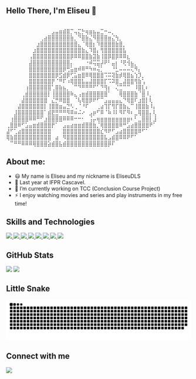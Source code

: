 ## Hello There, I'm Eliseu 👋 
⠀⠀⠀⠀⠀⠀⠀⠀⠀⠀⠀⠀⠀
⠀⠀⠀⠀⠀⠀⠀⠀⠀⠀⠀⠀⣠⣤⣶⣾⣿⡉⢤⣍⡓⢶⣶⣦⣤⣉⠒⠤⡀⠀⠀⠀⠀⠀⠀⠀⠀⠀⠀⠀
⠀⠀⠀⠀⠀⠀⠀⠀⠀⢀⣴⣿⣿⣿⣿⣿⣿⣷⡀⠙⣿⣷⣌⠻⣿⣿⣿⣶⣌⢳⡀⠀⠀⠀⠀⠀⠀⠀⠀⠀
⠀⠀⠀⠀⠀⠀⠀⠀⣰⣿⣿⣿⣿⣿⣿⣿⣿⣿⣿⣄⠈⢿⣿⡆⠹⣿⣿⣿⣿⣷⣿⡀⠀⠀⠀⠀⠀⠀⠀⠀
⠀⠀⠀⠀⠀⠀⠀⣰⣿⣿⣿⣿⣿⣿⣿⣿⣿⣿⣿⣿⣷⣄⠹⣿⡄⢻⣿⣿⣿⣿⣿⣧⠀⠀⠀⠀⠀⠀⠀⠀
⠀⠀⠀⠀⠀⠀⢠⣿⣿⣿⣿⣿⣿⣿⣿⣿⣿⡿⠿⠿⣿⣿⣷⣽⣷⢸⣿⡿⣿⡿⠿⠿⣆⠀⠀⠀⠀⠀⠀⠀
⠀⠀⠀⠀⠀⠀⣼⣿⣿⣿⣿⣿⣿⣿⣿⣿⣿⡄⠀⠀⠀⠐⠾⢭⣭⡼⠟⠃⣤⡆⠘⢟⢺⣦⡀⠀⠀⠀⠀⠀
⠀⠀⠀⠀⠀⠀⣿⣿⣿⣿⣿⣿⣿⣿⣿⡿⢛⣥⣶⠾⠿⠛⠳⠶⢬⡁⠀⠀⠘⣃⠤⠤⠤⢍⠻⡄⠀⠀⠀⠀
⠀⠀⠀⠀⠀⠀⣿⣿⣿⣿⣿⣿⣿⡿⣫⣾⡿⢋⣥⣶⣿⠿⢿⣿⣿⣿⠩⠭⢽⣷⡾⢿⣿⣦⢱⡹⡀⠀⠀⠀
⠀⠀⠀⠀⠀⠀⣿⣿⣿⣿⣿⣿⡟⠈⠛⠏⠰⢿⣿⣿⣧⣤⣼⣿⣿⣿⡏⠩⠽⣿⣀⣼⣿⣿⢻⣷⢡⠀⠀⠀
⠀⠀⠀⠀⠀⢰⣿⣿⣿⣿⣿⣿⢁⣿⣷⣦⡀⠀⠉⠙⠛⠛⠛⠋⠁⠙⢻⡆⠀⢌⣉⠉⠉⠀⠸⣿⣇⠆⠀⠀
⠀⠀⠀⠀⢀⣾⣿⣿⣿⣿⣿⡇⢸⣿⣿⣿⣿⠷⣄⢠⣶⣾⣿⣿⣿⣿⣿⠁⠀⠀⢿⣿⣿⣿⣷⠈⣿⠸⡀⠀
⠀⠀⠀⠀⣼⣿⣿⣿⣿⣿⣿⠀⣌⡛⠿⣿⣿⠀⠈⢧⢿⣿⡿⠟⠋⠉⣠⣤⣤⣤⣄⠙⢿⣿⠏⣰⣿⡇⢇⠀
⠀⠀⠀⣼⣿⣿⣿⣿⣿⣿⡇⢸⣿⣿⣶⣤⣙⠣⢀⠈⠘⠏⠀⠀⢀⣴⢹⡏⢻⡏⣿⣷⣄⠉⢸⣿⣿⣷⠸⡄
⠀⠀⣸⣿⣿⣿⣿⣿⣿⣿⠁⣾⣟⣛⠛⠛⠻⠿⠶⠬⠔⠀⣠⡶⠋⠿⠈⠷⠸⠇⠻⠏⠻⠆⣀⢿⣿⣿⡄⢇
⠀⢰⣿⣿⣿⣿⠿⠿⠛⠋⣰⣿⣿⣿⣿⠿⠿⠿⠒⠒⠂⠀⢨⡤⢶⣶⣶⣶⣶⣶⣶⣶⣶⠆⠃⣀⣿⣿⡇⣸
⢀⣿⣿⠿⠋⣡⣤⣶⣾⣿⣿⣿⡟⠁⠀⣠⣤⣴⣶⣶⣾⣿⣿⣷⡈⢿⣿⣿⣿⣿⠿⠛⣡⣴⣿⣿⣿⣿⠟⠁
⣼⠋⢁⣴⣿⣿⣿⣿⣿⣿⣿⣿⠀⠀⠀⣿⣿⣿⣿⣿⣿⣿⣿⣿⣿⣎⠻⠟⠋⣠⣴⣿⣿⣿⣿⠿⠋⠁⠀⠀
⢿⣷⣿⣿⣿⣿⣿⣿⣿⣿⣿⣿⠀⣴⠀⠻⣿⣿⣿⣿⣿⣿⣿⣿⣿⣿⣧⣠⣾⣿⠿⠿⠟⠋⠁⠀⠀⠀⠀⠀
⠀⠉⠛⠛⠿⠿⠿⢿⣿⣿⣿⣵⣾⣿⣧⣾⣿⣿⣿⣿⣿⣿⣿⣿⣿⣿⣿⡿⠏⠀⠀⠀⠀⠀⠀⠀⠀⠀⠀⠀⠀

## About me:

- 😃 My name is Eliseu and my nickname is EliseuDLS
- 📖 Last year at IFPR Cascavel.
- 🔭 I’m currently working on TCC (Conclusion Course Project)
- ⚡ I enjoy watching movies and series and play instruments in my free time!

<h2> Skills and Technologies </h2>
<a href= https://github.com/EliseuDLS?tab=repositories&q=&type=&language=javascript&sort= > <img width ='40px' src ='https://raw.githubusercontent.com/rahulbanerjee26/githubAboutMeGenerator/main/icons/javascript.svg'> </a>
<a href= https://github.com/EliseuDLS?tab=repositories&q=&type=&language=reactjs&sort= > <img width ='45px' src ='https://raw.githubusercontent.com/rahulbanerjee26/githubAboutMeGenerator/main/icons/java.svg'> </a>
<a href= https://github.com/EliseuDLS?tab=repositories&q=&type=&language=reactnative&sort= > <img width ='40px' src ='https://raw.githubusercontent.com/rahulbanerjee26/githubAboutMeGenerator/main/icons/css.svg'> </a>
<a href= https://github.com/EliseuDLS?tab=repositories&q=&type=&language=nodejs&sort= > <img width ='40px' src ='https://raw.githubusercontent.com/rahulbanerjee26/githubAboutMeGenerator/main/icons/html.svg'> </a>
<a href= https://github.com/EliseuDLS?tab=repositories&q=&type=&language=nodejs&sort= > <img width ='39px' src ='https://cdn.jsdelivr.net/gh/devicons/devicon/icons/vscode/vscode-original.svg'> </a>
<a href= https://github.com/EliseuDLS?tab=repositories&q=&type=&language=nodejs&sort= > <img width ='43px' src
='https://cdn.jsdelivr.net/gh/devicons/devicon/icons/jupyter/jupyter-original-wordmark.svg'> </a>
<a href= https://github.com/EliseuDLS?tab=repositories&q=&type=&language=nodejs&sort= > <img width ='43px' src
='https://cdn.jsdelivr.net/gh/devicons/devicon/icons/androidstudio/androidstudio-original.svg'> </a>
<a href= https://github.com/EliseuDLS?tab=repositories&q=&type=&language=nodejs&sort= > <img width ='46px' src
='https://cdn.jsdelivr.net/gh/devicons/devicon/icons/arduino/arduino-original-wordmark.svg'> </a>
                   
<h2> GitHub Stats </h2>
<div>
  <img height="180em" src="https://github-readme-stats.vercel.app/api?username=EliseuDLS&show_icons=true&theme=dark&include_all_commits=true&count_private=true"/>
  <img height="180em" src="https://github-readme-stats-eight-theta.vercel.app/api/top-langs/?username=EliseuDLS&layout=compact&langs_count=8&theme=dark"/>
</div>

<h2> Little Snake </h2>
<p align="center">  
<picture>
  <source
    media="(prefers-color-scheme: dark)"
    srcset="
      https://raw.githubusercontent.com/platane/snk/output/github-contribution-grid-snake-dark.svg
    "
  />
  <source
    media="(prefers-color-scheme: light)"
    srcset="
      https://raw.githubusercontent.com/platane/snk/output/github-contribution-grid-snake.svg
    "
  />
  <img
    alt="github contribution grid snake animation"
    src="https://raw.githubusercontent.com/platane/snk/output/github-contribution-grid-snake-dark.svg"
  />
</picture>
</p>

<h2> Connect with me </h2>
<a href="https://instagram.com/eliseu.dls/" target="_blank"><img src="https://img.shields.io/badge/-Instagram-%23E4405F?style=for-the-badge&logo=instagram&logoColor=white" target="_blank"></a>
